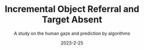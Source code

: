 ---
title: "Incremental Object Referral and Target Absent"
project-type: academic
subtitle: "A study on the human gaze and prediction by algorithms"
modal-id: 6
date: 2023-2-25
img: EyeGaze.png
modal-bg-color: "#f68ffaff"        # Colore di sfondo del popup (es. giallo)
modal-text-color: "#000000ff"      # Colore del testo (es. scuro)
alt: "Screenshot del platform 2D"

description: > # L'uso di > permette di scrivere su più righe
  As part of my academic path in human-computer interaction, I explored the subtle dynamics of how humans process language and visuals in real time, particularly in tasks where eye movements are driven by spoken descriptions.

  To dive deeper into this, I worked on adapting ScanDDM, a neuro-dynamical model for zero-shot attention prediction, to the incremental object referral, a setting in which humans listen to a referring expression while looking at an image, and incrementally shift their gaze based on the words they hear, and target absent task, a setting in which humans listen to a word describing an object missing in an image.

  This project allowed me to:
   - Explore gaze behavior modeling through stochastic differential equations and drift-diffusion mechanisms.
   - Bridge cognitive models with applied machine learning, adapting a scanpath simulator to process language one word at a time.
   - Work with real human gaze data, evaluating performance on the RefCOCO-Gaze dataset.
   - Compare models quantitatively and qualitatively, using human-like metrics such as Sequence Score, Fixation Edit Distance, and ScanMatch.

  Although the model I adapted did not outperform the task-specific state-of-the-art, it produced competitive results, demonstrating that zero-shot models like ScanDDM can be repurposed for incremental, real-time attention prediction — a key component in interactive systems like AR/VR interfaces, gaze-driven UI, and assistive tech.
  This experience strengthened both my research mindset and my ability to work at the intersection of cognitive science, AI, and HCI, advancing my academic growth in understanding how machines can better interpret — and anticipate — human behavior.


role:
  - Designer
  - Programmer
tags:
  - Python
  - Pytorch
  - Machine Learning

project-date: "Febbraio 2025"
client: "Natural interactions and Affective Computing courses"
---